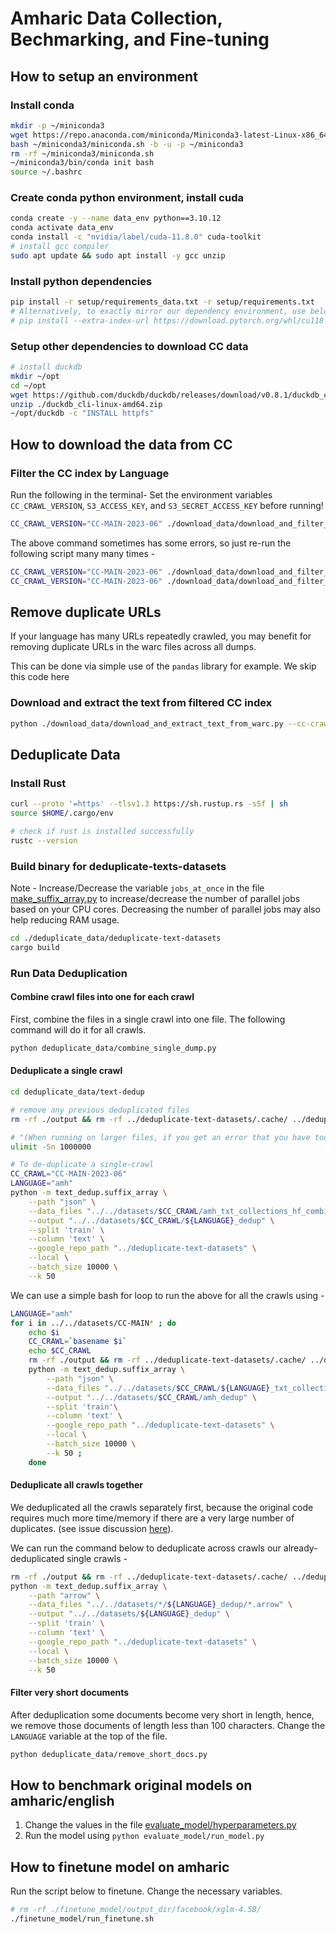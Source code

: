 # Amharic Data Collection, Bechmarking, and Fine-tuning

## How to setup an environment

### Install conda

```bash
mkdir -p ~/miniconda3
wget https://repo.anaconda.com/miniconda/Miniconda3-latest-Linux-x86_64.sh -O ~/miniconda3/miniconda.sh
bash ~/miniconda3/miniconda.sh -b -u -p ~/miniconda3
rm -rf ~/miniconda3/miniconda.sh
~/miniconda3/bin/conda init bash
source ~/.bashrc
```

### Create conda python environment, install cuda

```bash
conda create -y --name data_env python==3.10.12
conda activate data_env
conda install -c "nvidia/label/cuda-11.8.0" cuda-toolkit
# install gcc compiler
sudo apt update && sudo apt install -y gcc unzip
```

### Install python dependencies

```bash
pip install -r setup/requirements_data.txt -r setup/requirements.txt
# Alternatively, to exactly mirror our dependency environment, use below -
# pip install --extra-index-url https://download.pytorch.org/whl/cu118 -r setup/requirments_full.txt

```

<!-- pip install torch torchvision torchaudio --index-url https://download.pytorch.org/whl/cu118
pip install transformers datasets tqdm pandas evaluate bitsandbytes accelerate openpyxl sentencepiece scipy peft tensorboard
pip install -r setup/requirments_full.txt -->

### Setup other dependencies to download CC data

```bash
# install duckdb
mkdir ~/opt
cd ~/opt
wget https://github.com/duckdb/duckdb/releases/download/v0.8.1/duckdb_cli-linux-amd64.zip
unzip ./duckdb_cli-linux-amd64.zip
~/opt/duckdb -c "INSTALL httpfs"
```

## How to download the data from CC

### Filter the CC index by Language

Run the following in the terminal-
Set the environment variables `CC_CRAWL_VERSION`, `S3_ACCESS_KEY`, and `S3_SECRET_ACCESS_KEY` before running!

```bash
CC_CRAWL_VERSION="CC-MAIN-2023-06" ./download_data/download_and_filter_warc_index.sh 2>&1 | tee datasets/errors.txt
```

The above command sometimes has some errors, so just re-run the following script many many times -

```bash
CC_CRAWL_VERSION="CC-MAIN-2023-06" ./download_data/download_and_filter_warc_index_retry.sh 2>&1 | tee datasets/errors.txt
CC_CRAWL_VERSION="CC-MAIN-2023-06" ./download_data/download_and_filter_warc_index_retry.sh 2>&1 | tee datasets/errors.txt
```

## Remove duplicate URLs

If your language has many URLs repeatedly crawled, you may benefit for removing duplicate URLs in the warc files across all dumps.

This can be done via simple use of the `pandas` library for example. We skip this code here

### Download and extract the text from filtered CC index

```bash
python ./download_data/download_and_extract_text_from_warc.py --cc-crawl-version=CC-MAIN-2023-06
```

## Deduplicate Data

### Install Rust

```bash
curl --proto '=https' --tlsv1.3 https://sh.rustup.rs -sSf | sh
source $HOME/.cargo/env

# check if rust is installed successfully
rustc --version
```

### Build binary for deduplicate-texts-datasets

Note - Increase/Decrease the variable `jobs_at_once` in the file [make_suffix_array.py](deduplicate_data/deduplicate-text-datasets/scripts/make_suffix_array.py) to increase/decrease the number of parallel jobs based on your CPU cores. Decreasing the number of parallel jobs may also help reducing RAM usage.

```bash
cd ./deduplicate_data/deduplicate-text-datasets
cargo build
```

### Run Data Deduplication

#### Combine crawl files into one for each crawl

First, combine the files in a single crawl into one file. The following command will do it for all crawls.

```bash
python deduplicate_data/combine_single_dump.py
```

#### Deduplicate a single crawl

```bash
cd deduplicate_data/text-dedup

# remove any previous deduplicated files
rm -rf ./output && rm -rf ../deduplicate-text-datasets/.cache/ ../deduplicate-text-datasets/output/ ../deduplicate-text-datasets/tmp

# "(When running on larger files, if you get an error that you have too many open files, that's because this script opens lots of files. You should run ulimit -Sn 1000000 to "fix" the error. You might want to do this preemptively before hitting this crash after hour ten of the job.)"
ulimit -Sn 1000000

# To de-duplicate a single-crawl
CC_CRAWL="CC-MAIN-2023-06"
LANGUAGE="amh"
python -m text_dedup.suffix_array \
    --path "json" \
    --data_files "../../datasets/$CC_CRAWL/amh_txt_collections_hf_combined.jsonl" \
    --output "../../datasets/$CC_CRAWL/${LANGUAGE}_dedup" \
    --split 'train' \
    --column 'text' \
    --google_repo_path "../deduplicate-text-datasets" \
    --local \
    --batch_size 10000 \
    --k 50
```

We can use a simple bash for loop to run the above for all the crawls using -

```bash
LANGUAGE="amh"
for i in ../../datasets/CC-MAIN* ; do
    echo $i
    CC_CRAWL=`basename $i`
    echo $CC_CRAWL
    rm -rf ./output && rm -rf ../deduplicate-text-datasets/.cache/ ../deduplicate-text-datasets/output/ ../deduplicate-text-datasets/tmp
    python -m text_dedup.suffix_array \
        --path "json" \
        --data_files "../../datasets/$CC_CRAWL/${LANGUAGE}_txt_collections_hf_combined.jsonl" \
        --output "../../datasets/$CC_CRAWL/amh_dedup" \
        --split 'train'\
        --column 'text' \
        --google_repo_path "../deduplicate-text-datasets" \
        --local \
        --batch_size 10000 \
        --k 50 ;
    done
```

#### Deduplicate all crawls together

We deduplicated all the crawls separately first, because the original code requires much more time/memory if there are a very large number of duplicates. (see issue discussion [here](https://github.com/google-research/deduplicate-text-datasets/issues/18)).

We can run the command below to deduplicate across crawls our already-deduplicated single crawls -

```bash
rm -rf ./output && rm -rf ../deduplicate-text-datasets/.cache/ ../deduplicate-text-datasets/output/ ../deduplicate-text-datasets/tmp
python -m text_dedup.suffix_array \
    --path "arrow" \
    --data_files "../../datasets/*/${LANGUAGE}_dedup/*.arrow" \
    --output "../../datasets/${LANGUAGE}_dedup" \
    --split 'train' \
    --column 'text' \
    --google_repo_path "../deduplicate-text-datasets" \
    --local \
    --batch_size 10000 \
    --k 50
```

#### Filter very short documents

After deduplication some documents become very short in length, hence, we remove those documents of length less than 100 characters. Change the `LANGUAGE` variable at the top of the file.

```bash
python deduplicate_data/remove_short_docs.py
```

## How to benchmark original models on amharic/english

1. Change the values in the file [evaluate_model/hyperparameters.py](evaluate_model/hyperparameters.py)
1. Run the model using `python evaluate_model/run_model.py`

## How to finetune model on amharic

Run the script below to finetune. Change the necessary variables.

```bash
# rm -rf ./finetune_model/output_dir/facebook/xglm-4.5B/
./finetune_model/run_finetune.sh
```
